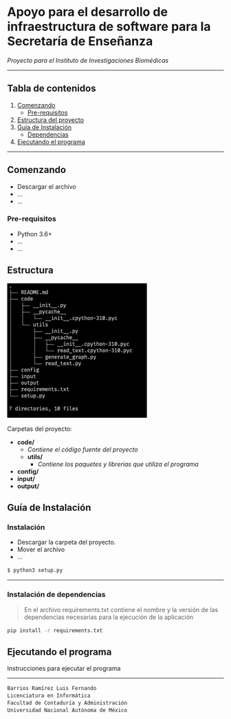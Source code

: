 # Apoyo para el desarrollo de infraestructura de software para la Secretaría de Enseñanza

_Proyecto para el Instituto de Investigaciones Biomédicas_

---
## Tabla de contenidos
1. [Comenzando](#comenzando)
    * [Pre-requisitos](#pre-requisitos)
2. [Estructura del proyecto](#estructura)
3. [Guía de Instalación](#guía-de-Instalación)
    * [Dependencias](#instalación-de-dependencias)
5. [Ejecutando el programa](#ejecutando-el-programa)

----
## Comenzando
* Descargar el archivo
* ...
* ...

### Pre-requisitos
* Python 3.6+
* ...
* ...

## Estructura
![Estructura del proyecto](./config/file-structure.png)

Carpetas del proyecto:
* __code/__ 
    * _Contiene el código fuente del proyecto_
    * __utils/__
        * _Contiene los paquetes y librerias que utiliza el programa_
* __config/__
* __input/__
* __output/__

## Guía de Instalación
### Instalación
* Descargar la carpeta del proyecto.
* Mover el archivo
* ...

```bash
$ python3 setup.py

```

---
### Instalación de dependencias
> En el archivo requirements.txt contiene el nombre y la versión de las dependencias necesarias para la ejecución de la aplicación
```sh
pip install -r requirements.txt

```
## Ejecutando el programa
Instrucciones para ejecutar el programa

------

```txt
Barrios Ramírez Luis Fernando
Licenciatura en Informática
Facultad de Contaduría y Administración
Universidad Nacional Autónoma de México
```